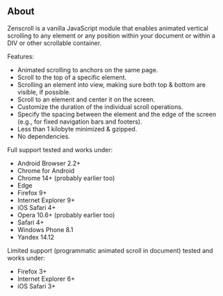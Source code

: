 ## About

Zenscroll is a vanilla JavaScript module that enables animated vertical scrolling to any element or any position within your document or within a DIV or other scrollable container.

Features:

- Animated scrolling to anchors on the same page.
- Scroll to the top of a specific element.
- Scrolling an element into view, making sure both top & bottom are visible, if possible.
- Scroll to an element and center it on the screen.
- Customize the duration of the individual scroll operations.
- Specify the spacing between the element and the edge of the screen (e.g., for fixed navigation bars and footers).
- Less than 1 kilobyte minimized & gzipped.
- No dependencies.

Full support tested and works under:

- Android Browser 2.2+
- Chrome for Android
- Chrome 14+ (probably earlier too)
- Edge
- Firefox 9+
- Internet Explorer 9+
- iOS Safari 4+
- Opera 10.6+ (probably earlier too)
- Safari 4+
- Windows Phone 8.1
- Yandex 14.12

Limited support (programmatic animated scroll in document) tested and works under:

- Firefox 3+
- Internet Explorer 6+
- iOS Safari 3+
